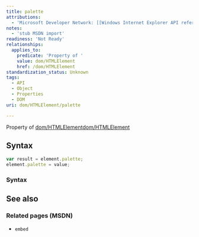 ```yaml
---
title: palette
attributions:
  - 'Microsoft Developer Network: [[Windows Internet Explorer API reference](http://msdn.microsoft.com/en-us/library/ie/hh828809%28v=vs.85%29.aspx) Article]'
notes:
  - 'stub MSDN import'
readiness: 'Not Ready'
relationships:
  applies_to:
    predicate: 'Property of '
    value: dom/HTMLElement
    href: /dom/HTMLElement
standardization_status: Unknown
tags:
  - API
  - Object
  - Properties
  - DOM
uri: dom/HTMLElement/palette

---
```

Property of [dom/HTMLElement](/dom/HTMLElement)[dom/HTMLElement](/dom/HTMLElement)

## Syntax

``` js
var result = element.palette;
element.palette = value;
```

### Syntax

## See also

### Related pages (MSDN)

-   `embed`
